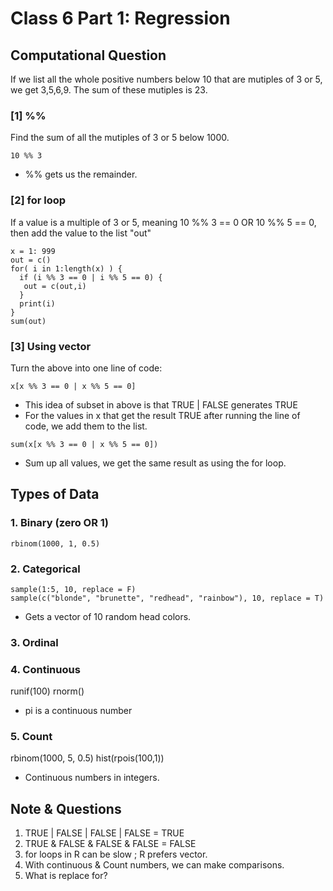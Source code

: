 # Class 6 Part 1: Regression

## Computational Question
If we list all the whole positive numbers below 10 that are mutiples of 3 or 5, we get 3,5,6,9. The sum of these mutiples is 23. 
### [1] %%
Find the sum of all the mutiples of 3 or 5 below 1000.
```
10 %% 3 
```
+ %% gets us the remainder. 

### [2] for loop
If a value is a multiple of 3 or 5, meaning 10 %% 3 == 0 OR 10 %% 5 == 0, then add the value to the list "out"
```
x = 1: 999
out = c()
for( i in 1:length(x) ) {
  if (i %% 3 == 0 | i %% 5 == 0) {
   out = c(out,i)
  } 
  print(i)
}
sum(out)
```
### [3] Using vector
Turn the above into one line of code: 
```
x[x %% 3 == 0 | x %% 5 == 0]
```
+ This idea of subset in above is that TRUE | FALSE generates TRUE 
+ For the values in x that get the result TRUE after running the line of code, we add them to the list. 
```
sum(x[x %% 3 == 0 | x %% 5 == 0])
```
+ Sum up all values, we get the same result as using the for loop.

## Types of Data
### 1. Binary (zero OR 1)
```
rbinom(1000, 1, 0.5)
```
### 2. Categorical
```
sample(1:5, 10, replace = F)
sample(c("blonde", "brunette", "redhead", "rainbow"), 10, replace = T)
```
+ Gets a vector of 10 random head colors.

### 3. Ordinal

### 4. Continuous 
runif(100)
rnorm()
+ pi is a continuous number

### 5. Count 
rbinom(1000, 5, 0.5)
hist(rpois(100,1))
+ Continuous numbers in integers.

## Note & Questions
1. TRUE | FALSE | FALSE | FALSE = TRUE
2. TRUE & FALSE & FALSE & FALSE = FALSE
3. for loops in R can be slow ; R prefers vector.
4. With continuous & Count numbers, we can make comparisons.
5. What is replace for? 

